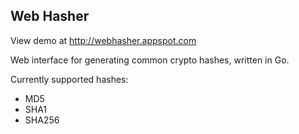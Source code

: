 Web Hasher
-----------

View demo at http://webhasher.appspot.com

Web interface for generating common crypto hashes, written in Go.

Currently supported hashes:
* MD5
* SHA1
* SHA256

